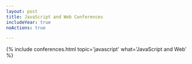 ```yaml
---
layout: post
title: JavaScript and Web Conferences
includeYear: true
noActions: true

---
```


{% include conferences.html topic='javascript' what='JavaScript and Web' %}